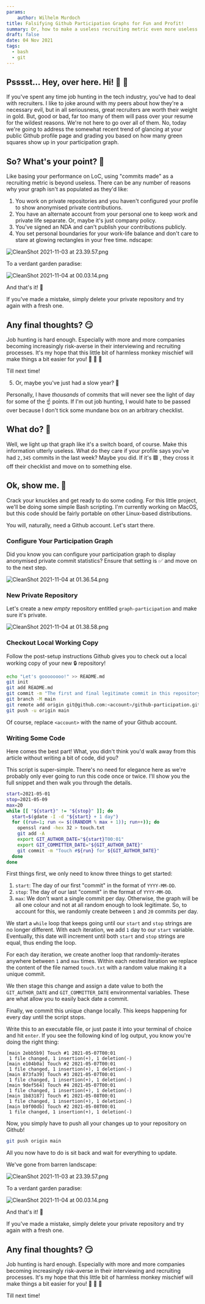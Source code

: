 ```yaml
---
params:
    author: Wilhelm Murdoch
title: Falsifying Github Participation Graphs for Fun and Profit!
summary: Or, how to make a useless recruiting metric even more useless.
draft: false
date: 04 Nov 2021
tags:
  - bash
  - git
---
```

## Psssst... Hey, over here. Hi! 👋 😬

If you've spent any time job hunting in the tech industry, you've had to deal with recruiters. I like to joke around with my peers about how they're a necessary evil, but in all seriousness, great recruiters are worth their weight in gold. But, good or bad, far too many of them will pass over your resume for the wildest reasons. We're not here to go over all of them. No, today we're going to address the somewhat recent trend of glancing at your public Github profile page and grading you based on how many green squares show up in your participation graph.

## So? What's your point? 🤨

Like basing your performance on LoC, using "commits made" as a recruiting metric is beyond useless. There can be any number of reasons why your graph isn't as populated as they'd like:

1. You work on private repositories and you haven't configured your profile to show anonymised private contributions.
2. You have an alternate account from your personal one to keep work and private life separate. Or, maybe it's just company policy.
3. You've signed an NDA and can't publish your contributions publicly.
4. You set personal boundaries for your work-life balance and don't care to stare at glowing rectangles in your free time.    ndscape:

![CleanShot 2021-11-03 at 23.39.57.png](https://cdn.hashnode.com/res/hashnode/image/upload/v1635955257237/Mvka96vUO.png)

To a verdant garden paradise:

![CleanShot 2021-11-04 at 00.03.14.png](https://cdn.hashnode.com/res/hashnode/image/upload/v1635955316932/MsSDvasr-.png)

And that's it! 🎉

If you've made a mistake, simply delete your private repository and try again with a fresh one.

## Any final thoughts? 😏

Job hunting is hard enough. Especially with more and more companies becoming increasingly risk-averse in their interviewing and recruiting processes. It's my hope that this little bit of harmless monkey mischief will make things a bit easier for you! 🙈 🙉 🙊

Till next time! 






5. Or, maybe you've just had a slow year? 🤷

Personally, I have _thousands_ of commits that will never see the light of day for some of the ☝️ points. If I'm out job hunting, I would hate to be passed over because I don't tick some mundane box on an arbitrary checklist.

## What do? 🤔

Well, we light up that graph like it's a switch board, of course. Make this information utterly useless. What do they care if your profile says you've had `2,345` commits in the last week? Maybe you did. If it's 🟩 , they cross it off their checklist and move on to something else.

## Ok, show me. 🤫

Crack your knuckles and get ready to do some coding. For this little project, we'll be doing some simple Bash scripting. I'm currently working on MacOS, but this code should be fairly portable on other Linux-based distributions.

You will, naturally, need a Github account. Let's start there.

### Configure Your Participation Graph

Did you know you can configure your participation graph to display anonymised private commit statistics? Ensure that setting is ✅ and move on to the next step.

![CleanShot 2021-11-04 at 01.36.54.png](https://cdn.hashnode.com/res/hashnode/image/upload/v1635953829516/3Ucg1G2sa.png)

### New Private Repository

Let's create a new _empty_ repository entitled `graph-participation` and make sure it's private.

![CleanShot 2021-11-04 at 01.38.58.png](https://cdn.hashnode.com/res/hashnode/image/upload/v1635953948555/wP9rrFo7J.png)

### Checkout Local Working Copy

Follow the post-setup instructions Github gives you to check out a local working copy of your new 🔒 repository!

```bash
echo "Let's goooooooo!" >> README.md
git init
git add README.md
git commit -m "The first and final legitimate commit in this repository ..."
git branch -M main
git remote add origin git@github.com:<account>/github-participation.git
git push -u origin main
```

Of course, replace `<account>` with the name of your Github account.

### Writing Some Code

Here comes the best part! What, you didn't think you'd walk away from this article without writing a bit of code, did you? 

This script is super-simple. There's no need for elegance here as we're probably only ever going to run this code once or twice. I'll show you the full snippet and then walk you through the details.

```bash
start=2021-05-01
stop=2021-05-09
max=20
while [[ "${start}" != "${stop}" ]]; do 
  start=$(gdate -I -d "${start} + 1 day")
  for ((run=1; run <= $((RANDOM % max + 1)); run++)); do
    openssl rand -hex 32 > touch.txt
    git add -A
    export GIT_AUTHOR_DATE="${start}T00:01"
    export GIT_COMMITTER_DATE="${GIT_AUTHOR_DATE}"
    git commit -m "Touch #${run} for ${GIT_AUTHOR_DATE}"
  done
done
```

First things first, we only need to know three things to get started:

1. `start`: The day of our first "commit" in the format of `YYYY-MM-DD`.
2. `stop`: The day of our last "commit" in the format of `YYYY-MM-DD`. 
3. `max`: We don't want a single commit per day. Otherwise, the graph will be all one colour and not at all random enough to look legitimate. So, to account for this, we randomly create between `1` and `20` commits per day.

We start a `while` loop that keeps going until our `start` and `stop` strings are no longer different. With each iteration, we add `1` day to our `start` variable. Eventually, this date will increment until both `start` and `stop` strings are equal, thus ending the loop.

For each day iteration, we create another loop that randomly-iterates anywhere between `1` and `max` times. Within each nested iteration we replace the content of the file named `touch.txt` with a random value making it a unique commit.

We then stage this change and assign a date value to both the `GIT_AUTHOR_DATE` and `GIT_COMMITTER_DATE` environmental variables. These are what allow you to easily back date a commit.

Finally, we commit this unique change locally. This keeps happening for every day until the script stops. 

Write this to an executable file, or just paste it into your terminal of choice and hit `enter`. If you see the following kind of log output, you know you're doing the right thing:

```
[main 2ebb5b9] Touch #1 2021-05-07T00:01
 1 file changed, 1 insertion(+), 1 deletion(-)
[main e104b0a] Touch #2 2021-05-07T00:01
 1 file changed, 1 insertion(+), 1 deletion(-)
[main 873fa39] Touch #3 2021-05-07T00:01
 1 file changed, 1 insertion(+), 1 deletion(-)
[main 9def564] Touch #4 2021-05-07T00:01
 1 file changed, 1 insertion(+), 1 deletion(-)
[main 1b83187] Touch #1 2021-05-08T00:01
 1 file changed, 1 insertion(+), 1 deletion(-)
[main b9f00db] Touch #2 2021-05-08T00:01
 1 file changed, 1 insertion(+), 1 deletion(-)
```

Now, you simply have to push all your changes up to your repository on Github!

```bash
git push origin main
```

All you now have to do is sit back and wait for everything to update. 

We've gone from barren landscape:

![CleanShot 2021-11-03 at 23.39.57.png](https://cdn.hashnode.com/res/hashnode/image/upload/v1635955257237/Mvka96vUO.png)

To a verdant garden paradise:

![CleanShot 2021-11-04 at 00.03.14.png](https://cdn.hashnode.com/res/hashnode/image/upload/v1635955316932/MsSDvasr-.png)

And that's it! 🎉

If you've made a mistake, simply delete your private repository and try again with a fresh one.

## Any final thoughts? 😏

Job hunting is hard enough. Especially with more and more companies becoming increasingly risk-averse in their interviewing and recruiting processes. It's my hope that this little bit of harmless monkey mischief will make things a bit easier for you! 🙈 🙉 🙊

Till next time! 
